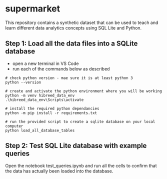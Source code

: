 # supermarket
This repository contains a synthetic dataset that can be used to teach and learn different data analytics concepts using SQL Lite and Python.


## Step 1: Load all the data files into a SQLite database
- open a new terminal in VS Code
- run each of the commands below as described

```
# check python version - mae sure it is at least python 3
python --version

# create and activate the python environment where you will be working
python -m venv hibreed_data_env
.\hibreed_data_env\Scripts\activate

# install the required python dependancies
python -m pip install -r requirements.txt

# run the provided script to create a sqlite database on your local computer
python load_all_database_tables
```

## Step 2: Test SQL Lite database with example queries
Open the notebook test_queries.ipynb and run all the cells to confirm that the data has actually been loaded into the database.
